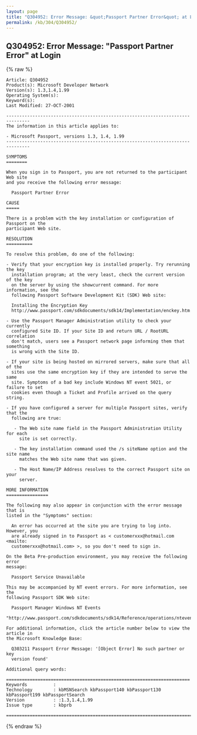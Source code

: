 ```yaml
---
layout: page
title: "Q304952: Error Message: &quot;Passport Partner Error&quot; at Login"
permalink: /kb/304/Q304952/
---
```


## Q304952: Error Message: &quot;Passport Partner Error&quot; at Login

{% raw %}

	Article: Q304952
	Product(s): Microsoft Developer Network
	Version(s): 1.3,1.4,1.99
	Operating System(s): 
	Keyword(s): 
	Last Modified: 27-OCT-2001
	
	-------------------------------------------------------------------------------
	The information in this article applies to:
	
	- Microsoft Passport, versions 1.3, 1.4, 1.99 
	-------------------------------------------------------------------------------
	
	SYMPTOMS
	========
	
	When you sign in to Passport, you are not returned to the participant Web site
	and you receive the following error message:
	
	  Passport Partner Error
	
	CAUSE
	=====
	
	There is a problem with the key installation or configuration of Passport on the
	participant Web site.
	
	RESOLUTION
	==========
	
	To resolve this problem, do one of the following:
	
	- Verify that your encryption key is installed properly. Try rerunning the key
	  installation program; at the very least, check the current version of the key
	  on the server by using the showcurrent command. For more information, see the
	  following Passport Software Development Kit (SDK) Web site:
	
	  Installing the Encryption Key
	  http://www.passport.com/sdkdocuments/sdk14/Implementation/enckey.htm
	
	- Use the Passport Manager Administration utility to check your currently
	  configured Site ID. If your Site ID and return URL / RootURL correlation
	  don't match, users see a Passport network page informing them that something
	  is wrong with the Site ID.
	
	- If your site is being hosted on mirrored servers, make sure that all of the
	  sites use the same encryption key if they are intended to serve the same
	  site. Symptoms of a bad key include Windows NT event 5021, or failure to set
	  cookies even though a Ticket and Profile arrived on the query string.
	
	- If you have configured a server for multiple Passport sites, verify that the
	  following are true:
	
	   - The Web site name field in the Passport Administration Utility for each
	     site is set correctly.
	
	   - The key installation command used the /s siteName option and the site name
	     matches the Web site name that was given.
	
	   - The Host Name/IP Address resolves to the correct Passport site on your
	     server.
	
	MORE INFORMATION
	================
	
	The following may also appear in conjunction with the error message that is
	listed in the "Symptoms" section:
	
	  An error has occurred at the site you are trying to log into. However, you
	  are already signed in to Passport as < customerxxx@hotmail.com <mailto:
	  customerxxx@hotmail.com> >, so you don't need to sign in.
	
	On the Beta Pre-production environment, you may receive the following error
	message:
	
	  Passport Service Unavailable
	
	This may be accompanied by NT event errors. For more information, see the
	following Passport SDK Web site:
	
	  Passport Manager Windows NT Events
	  "http://www.passport.com/sdkdocuments/sdk14/Reference/operations/ntevents.htm
	
	For additional information, click the article number below to view the article in
	the Microsoft Knowledge Base:
	
	  Q303211 Passport Error Message: '[Object Error] No such partner or key
	  version found'
	
	Additional query words:
	
	======================================================================
	Keywords          :  
	Technology        : kbMSNSearch kbPassport140 kbPassport130 kbPassport199 kbPassportSearch
	Version           : :1.3,1.4,1.99
	Issue type        : kbprb
	
	=============================================================================
	

{% endraw %}

